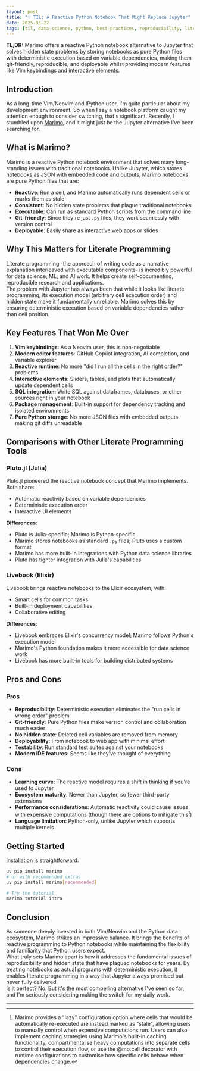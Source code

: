 ```yaml
---
layout: post
title: "💡 TIL: A Reactive Python Notebook That Might Replace Jupyter"
date: 2025-03-22
tags: [til, data-science, python, best-practices, reproducibility, literate-programming, jupyter-alternative, reactivity]
---
```


**TL;DR:** Marimo offers a reactive Python notebook alternative to Jupyter that solves hidden state problems by storing notebooks as pure Python files with deterministic execution based on variable dependencies, making them git-friendly, reproducible, and deployable whilst providing modern features like Vim keybindings and interactive elements.

<!--more-->

## Introduction

As a long-time Vim/Neovim and IPython user, I'm quite particular about my development environment. So when I say a notebook platform caught my attention enough to consider switching, that's significant. Recently, I stumbled upon [Marimo](https://marimo.io/), and it might just be the Jupyter alternative I've been searching for.

## What is Marimo?

Marimo is a reactive Python notebook environment that solves many long-standing issues with traditional notebooks. Unlike Jupyter, which stores notebooks as JSON with embedded code and outputs, Marimo notebooks are pure Python files that are:

- **Reactive**: Run a cell, and Marimo automatically runs dependent cells or marks them as stale
- **Consistent**: No hidden state problems that plague traditional notebooks
- **Executable**: Can run as standard Python scripts from the command line
- **Git-friendly**: Since they're just `.py` files, they work seamlessly with version control
- **Deployable**: Easily share as interactive web apps or slides

## Why This Matters for Literate Programming

Literate programming -the approach of writing code as a narrative explanation interleaved with executable components- is incredibly powerful for data science, ML, and AI work. It helps create self-documenting, reproducible research and applications.  
The problem with Jupyter has always been that while it looks like literate programming, its execution model (arbitrary cell execution order) and hidden state make it fundamentally unreliable. Marimo solves this by ensuring deterministic execution based on variable dependencies rather than cell position.

## Key Features That Won Me Over

1. **Vim keybindings**: As a Neovim user, this is non-negotiable
2. **Modern editor features**: GitHub Copilot integration, AI completion, and variable explorer
3. **Reactive runtime**: No more "did I run all the cells in the right order?" problems
4. **Interactive elements**: Sliders, tables, and plots that automatically update dependent cells
5. **SQL integration**: Write SQL against dataframes, databases, or other sources right in your notebook
6. **Package management**: Built-in support for dependency tracking and isolated environments
7. **Pure Python storage**: No more JSON files with embedded outputs making git diffs unreadable

## Comparisons with Other Literate Programming Tools

### Pluto.jl (Julia)

Pluto.jl pioneered the reactive notebook concept that Marimo implements. Both share:
- Automatic reactivity based on variable dependencies
- Deterministic execution order
- Interactive UI elements

**Differences**:
- Pluto is Julia-specific; Marimo is Python-specific
- Marimo stores notebooks as standard `.py` files; Pluto uses a custom format
- Marimo has more built-in integrations with Python data science libraries
- Pluto has tighter integration with Julia's capabilities

### Livebook (Elixir)

Livebook brings reactive notebooks to the Elixir ecosystem, with:
- Smart cells for common tasks
- Built-in deployment capabilities
- Collaborative editing

**Differences**:
- Livebook embraces Elixir's concurrency model; Marimo follows Python's execution model
- Marimo's Python foundation makes it more accessible for data science work
- Livebook has more built-in tools for building distributed systems

## Pros and Cons

### Pros
- **Reproducibility**: Deterministic execution eliminates the "run cells in wrong order" problem
- **Git-friendly**: Pure Python files make version control and collaboration much easier
- **No hidden state**: Deleted cell variables are removed from memory
- **Deployability**: From notebook to web app with minimal effort
- **Testability**: Run standard test suites against your notebooks
- **Modern IDE features**: Seems like they've thought of everything

### Cons
- **Learning curve**: The reactive model requires a shift in thinking if you're used to Jupyter
- **Ecosystem maturity**: Newer than Jupyter, so fewer third-party extensions
- **Performance considerations**: Automatic reactivity could cause issues with expensive computations (though there are options to mitigate this[^1])
- **Language limitation**: Python-only, unlike Jupyter which supports multiple kernels

## Getting Started

Installation is straightforward:

```bash
uv pip install marimo
# or with recommended extras
uv pip install marimo[recommended]

# Try the tutorial
marimo tutorial intro
```

## Conclusion

As someone deeply invested in both Vim/Neovim and the Python data ecosystem, Marimo strikes an impressive balance. It brings the benefits of reactive programming to Python notebooks while maintaining the flexibility and familiarity that Python users expect.  
What truly sets Marimo apart is how it addresses the fundamental issues of reproducibility and hidden state that have plagued notebooks for years. By treating notebooks as actual programs with deterministic execution, it enables literate programming in a way that Jupyter always promised but never fully delivered.  
Is it perfect? No. But it's the most compelling alternative I've seen so far, and I'm seriously considering making the switch for my daily work.

---
[^1]: Marimo provides a "lazy" configuration option where cells that would be automatically re-executed are instead marked as "stale", allowing users to manually control when expensive computations run. Users can also implement caching strategies using Marimo's built-in caching functionality, compartmentalise heavy computations into separate cells to control their execution flow, or use the @mo.cell decorator with runtime configurations to customise how specific cells behave when dependencies change.

